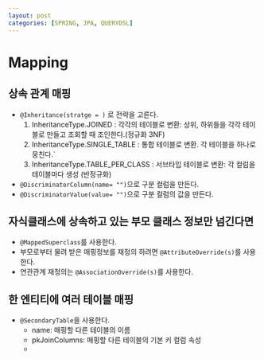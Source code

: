 ```yaml
---
layout: post
categories: [SPRING, JPA, QUERYDSL]
---
```


# Mapping

## 상속 관계 매핑
- `@Inheritance(stratge = )` 로 전략을 고른다.
  1. InheritanceType.JOINED : 각각의 테이블로 변환: 상위, 하위들을 각각 테이블로 만들고 조회할 때 조인한다.(정규화 3NF)
  2. InheritanceType.SINGLE_TABLE : 통합 테이블로 변환. 각 테이블을 하나로 뭉친다.`
  3. InheritanceType.TABLE_PER_CLASS : 서브타입 테이블로 변환: 각 컬럼을 테이블마다 생성 (반정규화)
- `@DiscriminatorColumn(name= "")`으로 구분 컬럼을 만든다.
- `@DiscriminatorValue(value= "")`으로 구분 컬럼의 값을 만든다.

## 자식클래스에 상속하고 있는 부모 클래스 정보만 넘긴다면
- `@MappedSuperclass`를 사용한다.
- 부모로부터 물려 받은 매핑정보를 재정의 하려면 `@AttributeOverride(s)`를 사용한다.
- 연관관계 재정의는 `@AssociationOverride(s)`를 사용한다.

## 한 엔티티에 여러 테이블 매핑
- `@SecondaryTable`을 사용한다.
  - name: 매핑할 다른 테이블의 이름
  - pkJoinColumns: 매핑할 다른 테이블의 기본 키 컬럼 속성
  - 